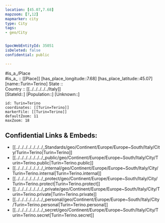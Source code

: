 ```yaml
---
location: [45.07,7.68] 
mapzoom: [7,12] 
mapmarker: city 
type: City
tags:
- geo/City


SpocWebEntityId: 35051
isDeleted: false
confidential: public

---
```

#is_a_/Place  
#is_a_ :: [[Place]] 
[has_place_longitude::7.68] 
[has_place_latitude::45.07] 
[name::Turin=Terino] 
State ::  
Country :: [[../../../../../Italy]]  
[StateId::] 
[Population::] 
[Unknown::] 


```leaflet
id: Turin=Terino
coordinates: [[Turin=Terino]] 
markerFile: [[Turin=Terino]] 
defaultZoom: 11 
maxZoom: 18
```


## Confidential Links & Embeds: 
- [[../../../../../../../_Standards/geo/Continent/Europe/Europe~South/Italy/City/Turin=Terino|Turin=Terino]] 
- [[../../../../../../../_public/geo/Continent/Europe/Europe~South/Italy/City/Turin=Terino.public|Turin=Terino.public]] 
- [[../../../../../../../_internal/geo/Continent/Europe/Europe~South/Italy/City/Turin=Terino.internal|Turin=Terino.internal]] 
- [[../../../../../../../_protect/geo/Continent/Europe/Europe~South/Italy/City/Turin=Terino.protect|Turin=Terino.protect]] 
- [[../../../../../../../_private/geo/Continent/Europe/Europe~South/Italy/City/Turin=Terino.private|Turin=Terino.private]] 
- [[../../../../../../../_personal/geo/Continent/Europe/Europe~South/Italy/City/Turin=Terino.personal|Turin=Terino.personal]] 
- [[../../../../../../../_secret/geo/Continent/Europe/Europe~South/Italy/City/Turin=Terino.secret|Turin=Terino.secret]] 
